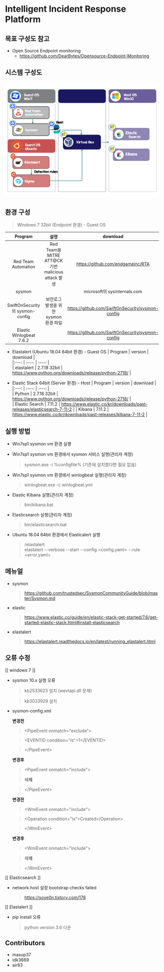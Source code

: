 # Intelligent Incident Response Platform

##  목표 구성도 참고 
* Open Source Endpoint monitoring 
  - https://github.com/DearBytes/Opensource-Endpoint-Monitoring
  
## 시스템 구성도

   ![screenshot](diagram.PNG)

##  환경 구성 
> Windows 7 32bit (Endpoint 환경) - Guest OS
  
  
| Program                | 설명                  | download            |  
|:---: | :---: | :---: |  
|  Red Team Automation          | Red Team용 MITRE ATT@CK 기반 malicious attack 발생           |  https://github.com/endgameinc/RTA |
|  sysmon           |            | microsoft의 sysinternals.com |
|  SwiftOnSecurity의 sysmon-config        | 보안로그 발생을 위한 sysmon 환경 파일         |  https://github.com/SwiftOnSecurity/sysmon-config|
|  Elastic Winlogbeat 7.6.2       |         |  https://github.com/SwiftOnSecurity/sysmon-config|



  
 * Elastalert  (Ubuntu 18.04 64bit 환경) - Guest OS
| Program                | version                      | download            |  
|:---: | :---: | :---: |  
|  elastalert          | 2.7.18 32bit            | https://www.python.org/downloads/release/python-2718/ |  

  
    
* Elastic Stack 64bit (Server 환경) - Host
| Program                | version                      | download            |  
|:---: | :---: | :---: |  
|  Python            | 2.7.18 32bit            | https://www.python.org/downloads/release/python-2718/ |  
| Elastic Search          | 7.11.2          | https://www.elastic.co/kr/downloads/past-releases/elasticsearch-7-11-2 |
| Kibana        | 7.11.2          | https://www.elastic.co/kr/downloads/past-releases/kibana-7-11-2 |
  




##  실행 방법 

* Win7sp1 sysmon vm 환경 실행

* Win7sp1 sysmon vm 환경에서 sysmon 서비스 실행(관리자 계정)
  > sysmon.exe -i %configfile%
    (기존에 설치했다면 필요 없음)

* Win7sp1 sysmon vm 환경에서 winlogbeat 실행(관리자 계정)
  > winlogbeat.exe -c winlogbeat.yml

* Elastic Kibana 실행(관리자 계정)
  > bin/kibana.bat

* Elasticsearch 실행(관리자 계정)
  > bin/elasticsearch.bat

* Ubuntu 18.04 64bit 환경에서 Elasticalert 실행
  >/elastalert  
  >elastalert --verbose --start  --config <config.yaml> --rule <error.yaml>
 
## 메뉴얼 

* sysmon
  > https://github.com/trustedsec/SysmonCommunityGuide/blob/master/Sysmon.md

* elastic
  > https://www.elastic.co/guide/en/elastic-stack-get-started/7.6/get-started-elastic-stack.html#install-elasticsearch

* elastalert
  > https://elastalert.readthedocs.io/en/latest/running_elastalert.html
  
 ## 오류 수정 
 [[ windows 7 ]]
 * sysmon 10.x 실행 오류
   > kb2533623 설치 (wevtapi.dll 문제)
   
   > kb3033929 설치

* sysmon-config.xml

  **변경전** 
     
    > \<PipeEvent onmatch="exclude"\>
	
    > \<EVENTID condition="is"\>1\</EVENTID\> 
     
    > \<\/PipeEvent\>
          
   **변경후**   
   
     > \<PipeEvent onmatch="include"\>
			
     >**삭제**
	
     > \</PipeEvent\>
          
   **변경전**
   
     > \<WmiEvent onmatch="include"\>
		
     >    \<Operation condition="is">Created</Operation\> 
            
     > \</WmiEvent\>
           
   **변경후**     
   
     > \<WmiEvent onmatch="include"\>
	
     > **삭제** 
	
     > \</WmiEvent\>
        
[[ Elasticsearch ]] 
* network.host 설정 bootstrap checks failed
  > https://soye0n.tistory.com/178


[[ Elastalert ]]
* pip install 오류
  > python version 3.6 다운
## Contributors
* maxup37
* idk3669
* air83

